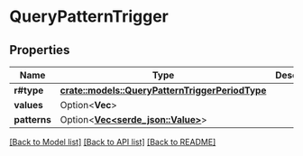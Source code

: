 # QueryPatternTrigger

## Properties

Name | Type | Description | Notes
------------ | ------------- | ------------- | -------------
**r#type** | [**crate::models::QueryPatternTriggerPeriodType**](QueryPatternTrigger.Type.md) |  | 
**values** | Option<**Vec<String>**> |  | [optional]
**patterns** | Option<[**Vec<serde_json::Value>**](serde_json::Value.md)> |  | [optional]

[[Back to Model list]](../README.md#documentation-for-models) [[Back to API list]](../README.md#documentation-for-api-endpoints) [[Back to README]](../README.md)


